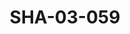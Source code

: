 ---
pid: SHA-03-059
title: SHA-03-059
language: en
original_label: 
rights: Sharhabil Ahmed
location_of_original: Sharhabil Ahmed
photographer_or_studio: 
scanned_from: photograph 10.1 by 14.4
_date: 1991-1992
location: Khartoum, Khartoum University Publishing House
description: Sharhabil Ahmed concert celebration of a million books
additional_notes: 
permission_display: 'yes'
on_server: 'no'
on_website: 'no'
permalink: /photopages/en/SHA-03-059.html
layout: photo-page
---